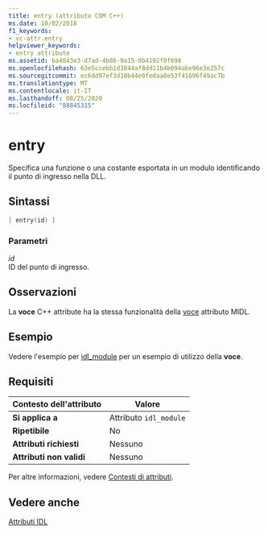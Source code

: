 ```yaml
---
title: entry (attributo COM C++)
ms.date: 10/02/2018
f1_keywords:
- vc-attr.entry
helpviewer_keywords:
- entry attribute
ms.assetid: ba4843e3-d7ad-4b86-9a15-0b4192f0f698
ms.openlocfilehash: 63e5ccebb1d3844af8dd11b4b094abe96e3e257c
ms.sourcegitcommit: ec6dd97ef3d10b44e0fedaa8e53f41696f49ac7b
ms.translationtype: MT
ms.contentlocale: it-IT
ms.lasthandoff: 08/25/2020
ms.locfileid: "88845315"
---
```

# <a name="entry"></a>entry

Specifica una funzione o una costante esportata in un modulo identificando il punto di ingresso nella DLL.

## <a name="syntax"></a>Sintassi

```cpp
[ entry(id) ]
```

### <a name="parameters"></a>Parametri

*id*<br/>
ID del punto di ingresso.

## <a name="remarks"></a>Osservazioni

La **voce** C++ attribute ha la stessa funzionalità della [voce](/windows/win32/Midl/entry) attributo MIDL.

## <a name="example"></a>Esempio

Vedere l'esempio per [idl_module](idl-module.md) per un esempio di utilizzo della **voce**.

## <a name="requirements"></a>Requisiti

| Contesto dell'attributo | Valore |
|-|-|
|**Si applica a**|Attributo `idl_module`|
|**Ripetibile**|No|
|**Attributi richiesti**|Nessuno|
|**Attributi non validi**|Nessuno|

Per altre informazioni, vedere [Contesti di attributi](cpp-attributes-com-net.md#contexts).

## <a name="see-also"></a>Vedere anche

[Attributi IDL](idl-attributes.md)
